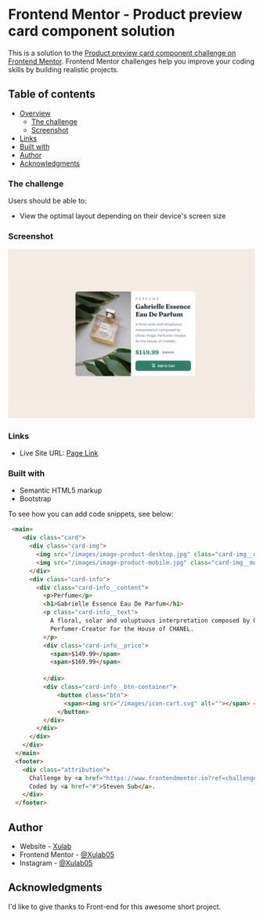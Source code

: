 # Frontend Mentor - Product preview card component solution

This is a solution to the [Product preview card component challenge on Frontend Mentor](https://www.frontendmentor.io/challenges/product-preview-card-component-GO7UmttRfa). Frontend Mentor challenges help you improve your coding skills by building realistic projects. 

## Table of contents

- [Overview](#overview)
  - [The challenge](#the-challenge)
  - [Screenshot](#screenshot)
- [Links](#links)
- [Built with](#built-with)
- [Author](#author)
- [Acknowledgments](#acknowledgments)


### The challenge

Users should be able to:

- View the optimal layout depending on their device's screen size


### Screenshot

![](./images/production-box.png)

### Links

- Live Site URL: [Page Link](https://xulab5.github.io/Product-preview-card-component/)

### Built with

- Semantic HTML5 markup
- Bootstrap

To see how you can add code snippets, see below:

```html
 <main>
    <div class="card">
      <div class="card-img">
        <img src="/images/image-product-desktop.jpg" class="card-img__desktop" alt="Perfume image">
        <img src="/images/image-product-mobile.jpg" class="card-img__mobile" alt="Perfume Image">
      </div>
      <div class="card-info">
        <div class="card-info__content">
          <p>Perfume</p>
          <h1>Gabrielle Essence Eau De Parfum</h1>
          <p class="card-info__text">
            A floral, solar and voluptuous interpretation composed by Olivier Polge, 
            Perfumer-Creator for the House of CHANEL.
          </p>
          <div class="card-info__price">
            <span>$149.99</span>
            <span>$169.99</span>

          </div>
          <div class="card-info__btn-container">
              <button class="btn">  
                <span><img src="/images/icon-cart.svg" alt=""></span> <span>Add to Cart</span> 
              </button>
          </div>
        </div>
      </div>
    </div>
  </main> 
  <footer>
    <div class="attribution">
      Challenge by <a href="https://www.frontendmentor.io?ref=challenge" target="_blank">Frontend Mentor</a>. 
      Coded by <a href="#">Steven Sub</a>.
    </div>
  </footer>
```


## Author

- Website - [Xulab](https://substeven.netlify.app/)
- Frontend Mentor - [@Xulab05](https://www.frontendmentor.io/profile/Xulab5)
- Instagram - [@Xulab05](https://www.instagram.com/xulab05/)

## Acknowledgments
I'd like to give thanks to Front-end for this awesome short project.
